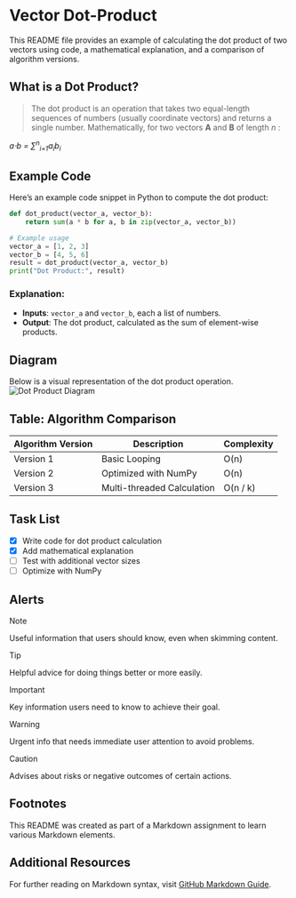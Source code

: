 
# Vector Dot-Product

This README file provides an example of calculating the dot product 
of two vectors using code, a mathematical explanation, and a comparison of algorithm versions.

## What is a Dot Product?

>The dot product is an operation that takes two equal-length sequences of numbers
> (usually coordinate vectors) and returns a single number. Mathematically, for two vectors **A** and **B** of length *n* :


*a⋅b = ∑<sup>n</sup><sub>i=1</sub>a<sub>i</sub>b<sub>i</sub>*
## Example Code

Here’s an example code snippet in Python to compute the dot product:

```python
def dot_product(vector_a, vector_b):
    return sum(a * b for a, b in zip(vector_a, vector_b))

# Example usage
vector_a = [1, 2, 3]
vector_b = [4, 5, 6]
result = dot_product(vector_a, vector_b)
print("Dot Product:", result)
```

### Explanation:
- **Inputs**: `vector_a` and `vector_b`, each a list of numbers.
- **Output**: The dot product, calculated as the sum of element-wise products.

## Diagram
Below is a visual representation of the dot product operation.
![Dot Product Diagram](https://d138zd1ktt9iqe.cloudfront.net/media/seo_landing_files/geometrical-meaning-of-dot-product-1626103065.png) 

## Table: Algorithm Comparison

| Algorithm Version | Description               | Complexity |
|-------------------|---------------------------|------------|
| Version 1         | Basic Looping             | O(n)       |
| Version 2         | Optimized with NumPy      | O(n)       |
| Version 3         | Multi-threaded Calculation | O(n / k)   |

## Task List

- [x] Write code for dot product calculation
- [x] Add mathematical explanation
- [ ] Test with additional vector sizes
- [ ] Optimize with NumPy

## Alerts

> [!NOTE]
> Useful information that users should know, even when skimming content.

> [!TIP]
> Helpful advice for doing things better or more easily.

> [!IMPORTANT]
> Key information users need to know to achieve their goal.

> [!WARNING]
> Urgent info that needs immediate user attention to avoid problems.

> [!CAUTION]
> Advises about risks or negative outcomes of certain actions.

## Footnotes

This README was created as part of a Markdown assignment to learn various Markdown elements.

## Additional Resources

For further reading on Markdown syntax, visit [GitHub Markdown Guide](https://docs.github.com/en/get-started/writing-on-github).
